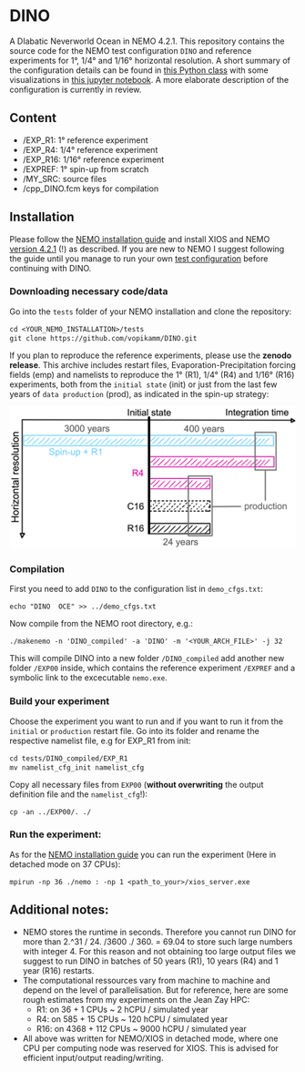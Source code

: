 # DINO
A DIabatic Neverworld Ocean in NEMO 4.2.1. This repository contains the source code for the NEMO test configuration `DINO` and reference experiments for 1°, 1/4° and 1/16° horizontal resolution. A short summary of the configuration details can be found in [this Python class](https://github.com/vopikamm/dinostics/blob/7f776460128afb2af9153aab06af70e4aad152b7/dino_configuration.py) with some visualizations in [this jupyter notebook](https://github.com/vopikamm/dinostics/blob/7f776460128afb2af9153aab06af70e4aad152b7/DINO_config.ipynb). A more elaborate description of the configuration is currently in review.

## Content
* /EXP_R1:  1°    reference experiment
* /EXP_R4:  1/4°  reference experiment
* /EXP_R16: 1/16° reference experiment
* /EXPREF:  1°    spin-up from scratch
* /MY_SRC:  source files
* /cpp_DINO.fcm   keys for compilation       

## Installation
Please follow the [NEMO installation guide](https://sites.nemo-ocean.io/user-guide/install.html#essential-components) and install XIOS and NEMO [version 4.2.1](https://forge.nemo-ocean.eu/nemo/nemo/-/releases/4.2.1) (!) as described. If you are new to NEMO I suggest following the guide until you manage to run your own [test configuration](https://sites.nemo-ocean.io/user-guide/install.html#running-the-model) before continuing with DINO.

### Downloading necessary code/data

Go into the `tests` folder of your NEMO installation and clone the repository:

```
cd <YOUR_NEMO_INSTALLATION>/tests
git clone https://github.com/vopikamm/DINO.git
```

If you plan to reproduce the reference experiments, please use the **zenodo release**. This archive includes restart files, Evaporation-Precipitation forcing fields (emp) and namelists to reproduce the 1° (R1), 1/4° (R4) and 1/16° (R16) experiments, both from the `initial state` (init) or just from the last few years of `data production` (prod), as indicated in the spin-up strategy:

![png](readme_figures/schematic.png)

### Compilation 

First you need to add `DINO` to the configuration list in `demo_cfgs.txt`:

```
echo "DINO  OCE" >> ../demo_cfgs.txt
```

Now compile from the NEMO root directory, e.g.:

```
./makenemo -n 'DINO_compiled' -a 'DINO' -m '<YOUR_ARCH_FILE>' -j 32
```
This will compile DINO into a new folder `/DINO_compiled` add another new folder `/EXP00` inside, which contains the reference experiment `/EXPREF` and a symbolic link to the excecutable `nemo.exe`.

### Build your experiment
Choose the experiment you want to run and if you want to run it from the `initial` or `production` restart file. Go into its folder and rename the respective namelist file, e.g for EXP_R1 from init: 

```
cd tests/DINO_compiled/EXP_R1
mv namelist_cfg_init namelist_cfg
```

Copy all necessary files from `EXP00` (**without overwriting** the output definition file and the `namelist_cfg`!):

```
cp -an ../EXP00/. ./
```

### Run the experiment:
As for the [NEMO installation guide](https://sites.nemo-ocean.io/user-guide/install.html#running-the-model) you can run the experiment (Here in detached mode on 37 CPUs):

```
mpirun -np 36 ./nemo : -np 1 <path_to_your>/xios_server.exe
```

## Additional notes:
* NEMO stores the runtime in seconds. Therefore you cannot run DINO for more than 2.^31 / 24. /3600 ./ 360. = 69.04 to store such large numbers with integer 4. For this reason and not obtaining too large output files we suggest to run DINO in batches of 50 years (R1), 10 years (R4) and 1 year (R16) restarts.
* The computational ressources vary from machine to machine and depend on the level of parallelisation. But for reference, here are some rough estimates from my experiments on the Jean Zay HPC:
    - R1:  on 36 + 1   CPUs  ~ 2    hCPU / simulated year
    - R4:  on 585 + 15  CPUs  ~ 120  hCPU / simulated year
    - R16: on 4368 + 112 CPUs  ~ 9000 hCPU / simulated year
* All above was written for NEMO/XIOS in detached mode, where one CPU per computing node was reserved for XIOS. This is advised for efficient input/output reading/writing.
